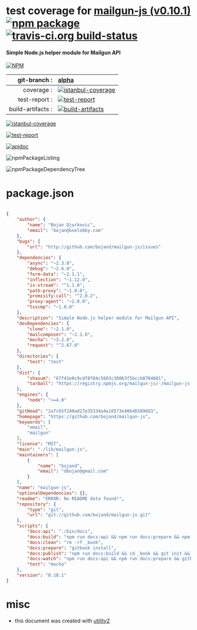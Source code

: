 # test coverage for  [mailgun-js (v0.10.1)](https://github.com/bojand/mailgun-js)  [![npm package](https://img.shields.io/npm/v/npmtest-mailgun-js.svg?style=flat-square)](https://www.npmjs.org/package/npmtest-mailgun-js) [![travis-ci.org build-status](https://api.travis-ci.org/npmtest/node-npmtest-mailgun-js.svg)](https://travis-ci.org/npmtest/node-npmtest-mailgun-js)
#### Simple Node.js helper module for Mailgun API

[![NPM](https://nodei.co/npm/mailgun-js.png?downloads=true)](https://www.npmjs.com/package/mailgun-js)

| git-branch : | [alpha](https://github.com/npmtest/node-npmtest-mailgun-js/tree/alpha)|
|--:|:--|
| coverage : | [![istanbul-coverage](https://npmtest.github.io/node-npmtest-mailgun-js/build/coverage.badge.svg)](https://npmtest.github.io/node-npmtest-mailgun-js/build/coverage.html/index.html)|
| test-report : | [![test-report](https://npmtest.github.io/node-npmtest-mailgun-js/build/test-report.badge.svg)](https://npmtest.github.io/node-npmtest-mailgun-js/build/test-report.html)|
| build-artifacts : | [![build-artifacts](https://npmtest.github.io/node-npmtest-mailgun-js/glyphicons_144_folder_open.png)](https://github.com/npmtest/node-npmtest-mailgun-js/tree/gh-pages/build)|

[![istanbul-coverage](https://npmtest.github.io/node-npmtest-mailgun-js/build/screenCapture.buildCustomOrg.browser.coverage.html.png)](https://npmtest.github.io/node-npmtest-mailgun-js/build/coverage.html/index.html)

[![test-report](https://npmtest.github.io/node-npmtest-mailgun-js/build/screenCapture.buildCustomOrg.browser.%252Fhome%252Ftravis%252Fbuild%252Fnpmtest%252Fnode-npmtest-mailgun-js%252Ftmp%252Fbuild%252Ftest-report.html.png)](https://npmtest.github.io/node-npmtest-mailgun-js/build/test-report.html)

[![apidoc](https://npmdoc.github.io/node-npmdoc-mailgun-js/build/screenCapture.buildApidoc.browser.%252Fhome%252Ftravis%252Fbuild%252Fnpmdoc%252Fnode-npmdoc-mailgun-js%252Ftmp%252Fbuild%252Fapidoc.html.png)](https://npmdoc.github.io/node-npmdoc-mailgun-js/build/apidoc.html)

![npmPackageListing](https://npmtest.github.io/node-npmtest-mailgun-js/build/screenCapture.npmPackageListing.svg)

![npmPackageDependencyTree](https://npmtest.github.io/node-npmtest-mailgun-js/build/screenCapture.npmPackageDependencyTree.svg)



# package.json

```json

{
    "author": {
        "name": "Bojan Djurkovic",
        "email": "bojan@onelobby.com"
    },
    "bugs": {
        "url": "http://github.com/bojand/mailgun-js/issues"
    },
    "dependencies": {
        "async": "~2.3.0",
        "debug": "~2.6.0",
        "form-data": "~2.1.1",
        "inflection": "~1.12.0",
        "is-stream": "^1.1.0",
        "path-proxy": "~1.0.0",
        "promisify-call": "^2.0.2",
        "proxy-agent": "~2.0.0",
        "tsscmp": "~1.0.0"
    },
    "description": "Simple Node.js helper module for Mailgun API",
    "devDependencies": {
        "clone": "~2.1.0",
        "mailcomposer": "~2.1.0",
        "mocha": "~3.2.0",
        "request": "^2.67.0"
    },
    "directories": {
        "test": "test"
    },
    "dist": {
        "shasum": "67f41e8c9cdf8f84c5603c30063f5bccb0704601",
        "tarball": "https://registry.npmjs.org/mailgun-js/-/mailgun-js-0.10.1.tgz"
    },
    "engines": {
        "node": ">=4.0"
    },
    "gitHead": "2a7c65f240ad27e35334a4a16573e40646589683",
    "homepage": "https://github.com/bojand/mailgun-js",
    "keywords": [
        "email",
        "mailgun"
    ],
    "license": "MIT",
    "main": "./lib/mailgun.js",
    "maintainers": [
        {
            "name": "bojand",
            "email": "dbojan@gmail.com"
        }
    ],
    "name": "mailgun-js",
    "optionalDependencies": {},
    "readme": "ERROR: No README data found!",
    "repository": {
        "type": "git",
        "url": "git://github.com/bojand/mailgun-js.git"
    },
    "scripts": {
        "docs:api": "./bin/docs",
        "docs:build": "npm run docs:api && npm run docs:prepare && npm run docs:clean && gitbook build",
        "docs:clean": "rm -rf _book",
        "docs:prepare": "gitbook install",
        "docs:publish": "npm run docs:build && cd _book && git init && git commit --allow-empty -m 'Update docs' && git checkout -b gh-pages && git add . && git commit -am 'Update docs' && git push https://github.com/bojand/mailgun-js.git gh-pages --force",
        "docs:watch": "npm run docs:api && npm run docs:prepare && gitbook serve",
        "test": "mocha"
    },
    "version": "0.10.1"
}
```



# misc
- this document was created with [utility2](https://github.com/kaizhu256/node-utility2)
